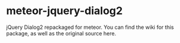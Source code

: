 meteor-jquery-dialog2
==============

jQuery Dialog2 repackaged for meteor. You can find the wiki for this package, as well as the original source here.